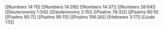 [[Numbers 14:11]]
[[Numbers 14:28]]
[[Numbers 14:37]]
[[Numbers 26:64]]
[[Deuteronomy 1:34]]
[[Deuteronomy 2:15]]
[[Psalms 78:32]]
[[Psalms 90:1]]
[[Psalms 90:7]]
[[Psalms 95:11]]
[[Psalms 106:26]]
[[Hebrews 3:17]]
[[Jude 1:5]]
